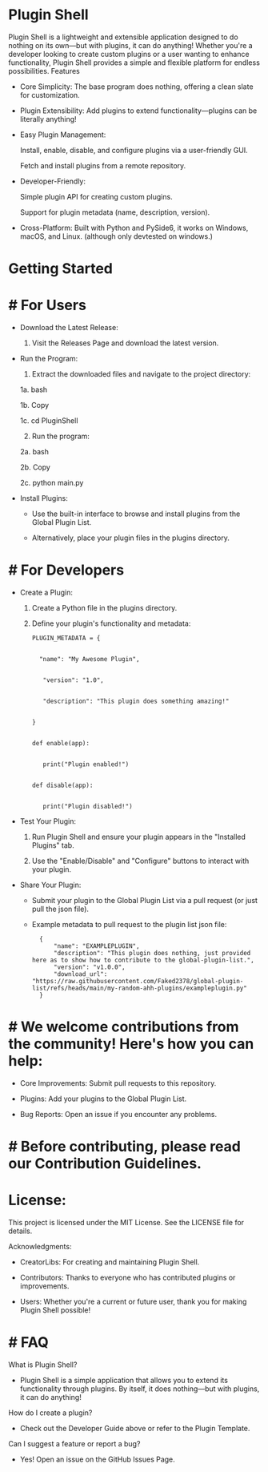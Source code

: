 # Plugin Shell

Plugin Shell is a lightweight and extensible application designed to do nothing on its own—but with plugins, it can do anything! Whether you're a developer looking to create custom plugins or a user wanting to enhance functionality, Plugin Shell provides a simple and flexible platform for endless possibilities.
Features

   * Core Simplicity: The base program does nothing, offering a clean slate for customization.

   * Plugin Extensibility: Add plugins to extend functionality—plugins can be literally anything!

   * Easy Plugin Management:

        Install, enable, disable, and configure plugins via a user-friendly GUI.

        Fetch and install plugins from a remote repository.

   * Developer-Friendly:

        Simple plugin API for creating custom plugins.

        Support for plugin metadata (name, description, version).

   * Cross-Platform: Built with Python and PySide6, it works on Windows, macOS, and Linux. (although only devtested on windows.)

# Getting Started
# # For Users

   * Download the Latest Release:

      1) Visit the Releases Page and download the latest version.

   * Run the Program:

      1) Extract the downloaded files and navigate to the project directory:
    
         
        1a. bash

     
        1b. Copy


        1c. cd PluginShell


      2) Run the program:

         
        2a. bash

     
        2b. Copy


        2c. python main.py


   * Install Plugins:


      * Use the built-in interface to browse and install plugins from the Global Plugin List.


      * Alternatively, place your plugin files in the plugins directory.


# # For Developers


   * Create a Plugin:


      1. Create a Python file in the plugins directory.


      2. Define your plugin's functionality and metadata:


             PLUGIN_METADATA = {
    
         
               "name": "My Awesome Plugin",
    
         
                "version": "1.0",
    
         
                "description": "This plugin does something amazing!"
    
         
             }


             def enable(app):
    
         
                print("Plugin enabled!")


             def disable(app):
    
         
                print("Plugin disabled!")


   * Test Your Plugin:


        1. Run Plugin Shell and ensure your plugin appears in the "Installed Plugins" tab.


        2. Use the "Enable/Disable" and "Configure" buttons to interact with your plugin.


   * Share Your Plugin:


        * Submit your plugin to the Global Plugin List via a pull request (or just pull the json file).

        * Example metadata to pull request to the plugin list json file:
    
                {
                    "name": "EXAMPLEPLUGIN",
                    "description": "This plugin does nothing, just provided here as to show how to contribute to the global-plugin-list.",
                    "version": "v1.0.0",
                    "download_url": "https://raw.githubusercontent.com/Faked2378/global-plugin-list/refs/heads/main/my-random-ahh-plugins/exampleplugin.py"
                }


# # We welcome contributions from the community! Here's how you can help:


   * Core Improvements: Submit pull requests to this repository.


   * Plugins: Add your plugins to the Global Plugin List.


   * Bug Reports: Open an issue if you encounter any problems.


# # Before contributing, please read our Contribution Guidelines.


# License:

This project is licensed under the MIT License. See the LICENSE file for details.


Acknowledgments:


   * CreatorLibs: For creating and maintaining Plugin Shell.


   * Contributors: Thanks to everyone who has contributed plugins or improvements.


   * Users: Whether you're a current or future user, thank you for making Plugin Shell possible!


# # FAQ


What is Plugin Shell?


* Plugin Shell is a simple application that allows you to extend its functionality through plugins. By itself, it does nothing—but with plugins, it can do anything!


How do I create a plugin?


* Check out the Developer Guide above or refer to the Plugin Template.


Can I suggest a feature or report a bug?


* Yes! Open an issue on the GitHub Issues Page.
